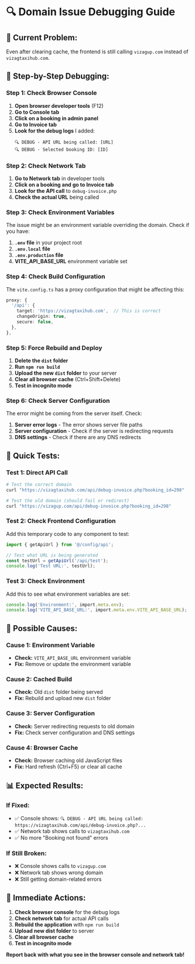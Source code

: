 # 🔍 **Domain Issue Debugging Guide**

## 🚨 **Current Problem:**
Even after clearing cache, the frontend is still calling `vizagup.com` instead of `vizagtaxihub.com`.

## 🔧 **Step-by-Step Debugging:**

### **Step 1: Check Browser Console**
1. **Open browser developer tools** (F12)
2. **Go to Console tab**
3. **Click on a booking in admin panel**
4. **Go to Invoice tab**
5. **Look for the debug logs** I added:
   ```
   🔍 DEBUG - API URL being called: [URL]
   🔍 DEBUG - Selected booking ID: [ID]
   ```

### **Step 2: Check Network Tab**
1. **Go to Network tab** in developer tools
2. **Click on a booking and go to Invoice tab**
3. **Look for the API call** to `debug-invoice.php`
4. **Check the actual URL** being called

### **Step 3: Check Environment Variables**
The issue might be an environment variable overriding the domain. Check if you have:

1. **`.env` file** in your project root
2. **`.env.local` file**
3. **`.env.production` file**
4. **VITE_API_BASE_URL** environment variable set

### **Step 4: Check Build Configuration**
The `vite.config.ts` has a proxy configuration that might be affecting this:

```typescript
proxy: {
  '/api': {
    target: 'https://vizagtaxihub.com',  // This is correct
    changeOrigin: true,
    secure: false,
  },
},
```

### **Step 5: Force Rebuild and Deploy**
1. **Delete the `dist` folder**
2. **Run `npm run build`**
3. **Upload the new `dist` folder** to your server
4. **Clear all browser cache** (Ctrl+Shift+Delete)
5. **Test in incognito mode**

### **Step 6: Check Server Configuration**
The error might be coming from the server itself. Check:

1. **Server error logs** - The error shows server file paths
2. **Server configuration** - Check if the server is redirecting requests
3. **DNS settings** - Check if there are any DNS redirects

## 🎯 **Quick Tests:**

### **Test 1: Direct API Call**
```bash
# Test the correct domain
curl "https://vizagtaxihub.com/api/debug-invoice.php?booking_id=298"

# Test the old domain (should fail or redirect)
curl "https://vizagup.com/api/debug-invoice.php?booking_id=298"
```

### **Test 2: Check Frontend Configuration**
Add this temporary code to any component to test:

```typescript
import { getApiUrl } from '@/config/api';

// Test what URL is being generated
const testUrl = getApiUrl('/api/test');
console.log('Test URL:', testUrl);
```

### **Test 3: Check Environment**
Add this to see what environment variables are set:

```typescript
console.log('Environment:', import.meta.env);
console.log('VITE_API_BASE_URL:', import.meta.env.VITE_API_BASE_URL);
```

## 🚨 **Possible Causes:**

### **Cause 1: Environment Variable**
- **Check:** `VITE_API_BASE_URL` environment variable
- **Fix:** Remove or update the environment variable

### **Cause 2: Cached Build**
- **Check:** Old `dist` folder being served
- **Fix:** Rebuild and upload new `dist` folder

### **Cause 3: Server Configuration**
- **Check:** Server redirecting requests to old domain
- **Fix:** Check server configuration and DNS settings

### **Cause 4: Browser Cache**
- **Check:** Browser caching old JavaScript files
- **Fix:** Hard refresh (Ctrl+F5) or clear all cache

## 📊 **Expected Results:**

### **If Fixed:**
- ✅ Console shows: `🔍 DEBUG - API URL being called: https://vizagtaxihub.com/api/debug-invoice.php?...`
- ✅ Network tab shows calls to `vizagtaxihub.com`
- ✅ No more "Booking not found" errors

### **If Still Broken:**
- ❌ Console shows calls to `vizagup.com`
- ❌ Network tab shows wrong domain
- ❌ Still getting domain-related errors

## 🔧 **Immediate Actions:**

1. **Check browser console** for the debug logs
2. **Check network tab** for actual API calls
3. **Rebuild the application** with `npm run build`
4. **Upload new dist folder** to server
5. **Clear all browser cache**
6. **Test in incognito mode**

**Report back with what you see in the browser console and network tab!**
